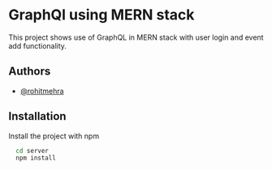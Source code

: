 # GraphQl using MERN stack

This project shows use of GraphQL in MERN stack with user login and event add functionality.


## Authors

- [@rohitmehra](https://www.github.com/rhtmhr895)


## Installation

Install the project with npm 

```bash
  cd server
  npm install
```
